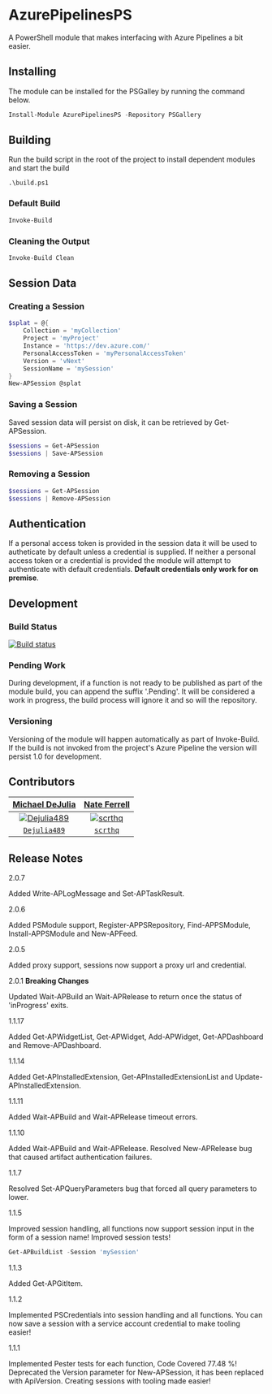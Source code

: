 # AzurePipelinesPS

A PowerShell module that makes interfacing with Azure Pipelines a bit easier.

## Installing

The module can be installed for the PSGalley by running the command below.

```Powershell
Install-Module AzurePipelinesPS -Repository PSGallery
```

## Building

Run the build script in the root of the project to install dependent modules and start the build

    .\build.ps1

### Default Build

```Powershell
Invoke-Build
```

### Cleaning the Output

```Powershell
Invoke-Build Clean
```

## Session Data

### Creating a Session

```Powershell
$splat = @{
    Collection = 'myCollection'
    Project = 'myProject'
    Instance = 'https://dev.azure.com/'
    PersonalAccessToken = 'myPersonalAccessToken'
    Version = 'vNext'
    SessionName = 'mySession'
}
New-APSession @splat
```

### Saving a Session

Saved session data will persist on disk, it can be retrieved by Get-APSession.

```Powershell
$sessions = Get-APSession
$sessions | Save-APSession
```

### Removing a Session

```Powershell
$sessions = Get-APSession
$sessions | Remove-APSession
```

## Authentication

If a personal access token is provided in the session data it will be used to autheticate by default unless a credential is supplied.
If neither a personal access token or a credential is provided the module will attempt to authenticate with default credentials.
**Default credentials only work for on premise**.

## Development

### Build Status

[![Build status](https://dev.azure.com/michaeldejulia/AzurePipelinesPS/_apis/build/status/AzurePipelinesPS)](https://dev.azure.com/michaeldejulia/AzurePipelinesPS/_build/latest?definitionId=2)

### Pending Work

During development, if a function is not ready to be published as part of the module build, you can append the suffix '.Pending'.
It will be considered a work in progress, the build process will ignore it and so will the repository.

### Versioning

Versioning of the module will happen automatically as part of Invoke-Build. If the build is not invoked from the project's Azure Pipeline the version will persist 1.0 for development.


## Contributors

| <a href="https://github.com/Dejulia489" target="_blank">**Michael DeJulia**</a> | <a href="https://github.com/scrthq" target="_blank">**Nate Ferrell**</a> |
| :---: |:---:|
| [![Dejulia489](https://avatars1.githubusercontent.com/u/24240426?s=200)](https://github.com/Dejulia489) | [![scrthq](https://avatars0.githubusercontent.com/u/12724445?s=200)](https://github.com/scrthq) |
| <a href="https://github.com/Dejulia489" target="_blank">`Dejulia489`</a> | <a href="https://github.com/scrthq" target="_blank">`scrthq`</a> |

## Release Notes

2.0.7

Added Write-APLogMessage and Set-APTaskResult. 

2.0.6

Added PSModule support, Register-APPSRepository, Find-APPSModule, Install-APPSModule and New-APFeed.

2.0.5 

Added proxy support, sessions now support a proxy url and credential.

2.0.1 **Breaking Changes**

Updated Wait-APBuild an Wait-APRelease to return once the status of 'inProgress' exits.

1.1.17

Added Get-APWidgetList, Get-APWidget, Add-APWidget, Get-APDashboard and Remove-APDashboard.

1.1.14

Added Get-APInstalledExtension, Get-APInstalledExtensionList and Update-APInstalledExtension.

1.1.11

Added Wait-APBuild and Wait-APRelease timeout errors.

1.1.10

Added Wait-APBuild and Wait-APRelease.
Resolved New-APRelease bug that caused artifact authentication failures.

1.1.7

Resolved Set-APQueryParameters bug that forced all query parameters to lower.

1.1.5

Improved session handling, all functions now support session input in the form of a session name!
Improved session tests!

```Powershell
Get-APBuildList -Session 'mySession'
```

1.1.3

Added Get-APGitItem.

1.1.2

Implemented PSCredentials into session handling and all functions.
You can now save a session with a service account credential to make tooling easier!

1.1.1

Implemented Pester tests for each function, Code Covered 77.48 %!
Deprecated the Version parameter for New-APSession, it has been replaced with ApiVersion.
Creating sessions with tooling made easier!